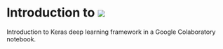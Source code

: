 # Introduction to ![](https://s3.amazonaws.com/keras.io/img/keras-logo-2018-large-1200.png)

Introduction to Keras deep learning framework in a Google Colaboratory notebook.
